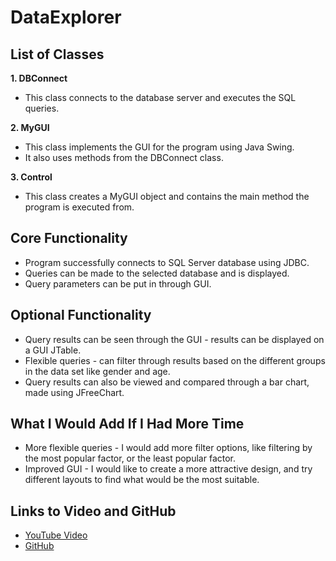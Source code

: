 # DataExplorer

## List of Classes
**1. DBConnect**
* This class connects to the database server and executes the SQL queries.

**2. MyGUI**
* This class implements the GUI for the program using Java Swing.
* It also uses methods from the DBConnect class.

**3. Control**
* This class creates a MyGUI object and contains the main method the
  program is executed from.

## Core Functionality
* Program successfully connects to SQL Server database using JDBC.
* Queries can be made to the selected database and is displayed.
* Query parameters can be put in through GUI.

## Optional Functionality
* Query results can be seen through the GUI - results can be displayed on a GUI JTable.
* Flexible queries - can filter through results based on the different groups in the
  data set like gender and age.
* Query results can also be viewed and compared through a bar chart, made using JFreeChart.

## What I Would Add If I Had More Time
* More flexible queries - I would add more filter options, like filtering by the most popular
  factor, or the least popular factor.
* Improved GUI - I would like to create a more attractive design, and try different layouts
  to find what would be the most suitable.

## Links to Video and GitHub
* [YouTube Video](https://youtu.be/rFK99KBnNjs)
* [GitHub](https://github.com/egtab/DataExplorer)
